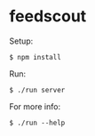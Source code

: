 # feedscout

Setup:

    $ npm install

Run:

    $ ./run server

For more info:

    $ ./run --help

